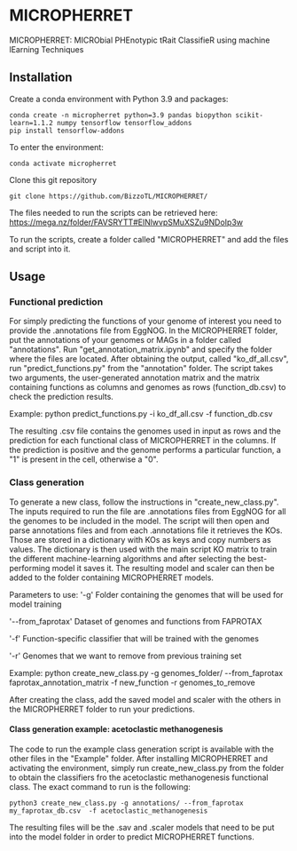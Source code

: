 # MICROPHERRET
MICROPHERRET: MICRObial PHEnotypic tRait ClassifieR using machine lEarning Techniques

## Installation
Create a conda environment with Python 3.9 and packages:
```
conda create -n micropherret python=3.9 pandas biopython scikit-learn=1.1.2 numpy tensorflow tensorflow_addons
pip install tensorflow-addons
```
To enter the environment:
```
conda activate micropherret
```
Clone this git repository
```
git clone https://github.com/BizzoTL/MICROPHERRET/
```
The files needed to run the scripts can be retrieved here:  https://mega.nz/folder/FAVSRYTT#ElNlwvpSMuXSZu9NDoIp3w

To run the scripts, create a folder called "MICROPHERRET" and add the files and script into it.

## Usage
### Functional prediction
For simply predicting the functions of your genome of interest you need to provide the .annotations file from EggNOG. In the MICROPHERRET folder, put the annotations of your genomes or MAGs in a folder called "annotations". Run "get_annotation_matrix.ipynb" and specify the folder where the files are located. After obtaining the output, called "ko_df_all.csv", run "predict_functions.py" from the "annotation" folder. The script takes two arguments, the user-generated annotation matrix and the matrix containing functions as columns and genomes as rows (function_db.csv) to check the prediction results. 

Example:
python predict_functions.py -i ko_df_all.csv -f function_db.csv

The resulting .csv file contains the genomes used in input as rows and the prediction for each functional class of MICROPHERRET in the columns. If the prediction is positive and the genome performs a particular function, a "1" is present in the cell, otherwise a "0".

### Class generation

To generate a new class, follow the instructions in "create_new_class.py". The inputs required to run the file are .annotations files from EggNOG for all the genomes to be included in the model. The script will then open and parse annotations files and from each .annotations file it retrieves the KOs. Those are stored in a dictionary with KOs as keys and copy numbers as values. The dictionary is then used with the main script KO matrix to train the different machine-learning algorithms and after selecting the best-performing model it saves it. The resulting model and scaler can then be added to the folder containing MICROPHERRET models.

Parameters to use:
'-g' Folder containing the genomes that will be used for model training

'--from_faprotax' Dataset of genomes and functions from FAPROTAX

'-f' Function-specific classifier that will be trained with the genomes

'-r' Genomes that we want to remove from previous training set

Example:
python create_new_class.py -g genomes_folder/ --from_faprotax faprotax_annotation_matrix -f new_function -r genomes_to_remove

After creating the class, add the saved model and scaler with the others in the MICROPHERRET folder to run your predictions.

#### Class generation example: acetoclastic methanogenesis
The code to run the example class generation script is available with the other files in the "Example" folder. After installing MICROPHERRET and activating the environment, simply run create_new_class.py from the folder to obtain the classifiers fro the acetoclastic methanogenesis functional class. The exact command to run is the following:
```
python3 create_new_class.py -g annotations/ --from_faprotax my_faprotax_db.csv  -f acetoclastic_methanogenesis
```
The resulting files will be the .sav and .scaler models that need to be put into the model folder in order to predict MICROPHERRET functions.
